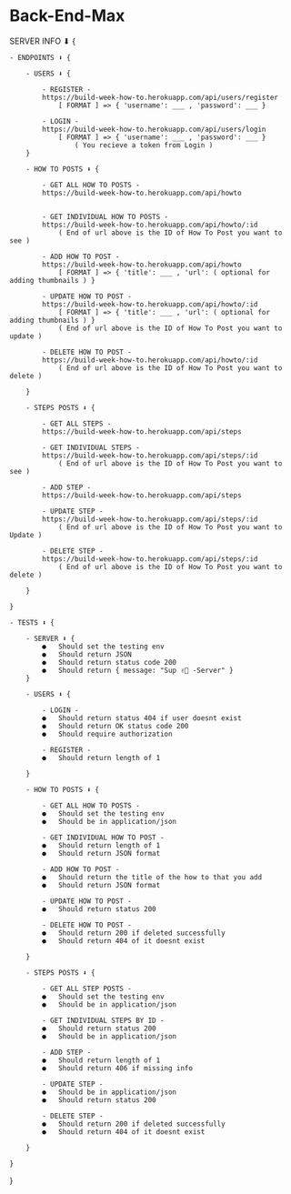# Back-End-Max

SERVER INFO ⬇︎ {

    - ENDPOINTS ⬇︎ {

        - USERS ⬇︎ {

            - REGISTER -
            https://build-week-how-to.herokuapp.com/api/users/register
                [ FORMAT ] => { 'username': ___ , 'password': ___ }

            - LOGIN -
            https://build-week-how-to.herokuapp.com/api/users/login
                [ FORMAT ] => { 'username': ___ , 'password': ___ }
                    ( You recieve a token from Login )
        }

        - HOW TO POSTS ⬇︎ {

            - GET ALL HOW TO POSTS -
            https://build-week-how-to.herokuapp.com/api/howto
                

            - GET INDIVIDUAL HOW TO POSTS -
            https://build-week-how-to.herokuapp.com/api/howto/:id
                ( End of url above is the ID of How To Post you want to see )

            - ADD HOW TO POST -
            https://build-week-how-to.herokuapp.com/api/howto
                [ FORMAT ] => { 'title': ___ , 'url': ( optional for adding thumbnails ) }

            - UPDATE HOW TO POST -
            https://build-week-how-to.herokuapp.com/api/howto/:id
                [ FORMAT ] => { 'title': ___ , 'url': ( optional for adding thumbnails ) }
                ( End of url above is the ID of How To Post you want to update )

            - DELETE HOW TO POST -
            https://build-week-how-to.herokuapp.com/api/howto/:id
                ( End of url above is the ID of How To Post you want to delete )

        }

        - STEPS POSTS ⬇︎ {

            - GET ALL STEPS -
            https://build-week-how-to.herokuapp.com/api/steps

            - GET INDIVIDUAL STEPS -
            https://build-week-how-to.herokuapp.com/api/steps/:id
                ( End of url above is the ID of How To Post you want to see )

            - ADD STEP -
            https://build-week-how-to.herokuapp.com/api/steps

            - UPDATE STEP -
            https://build-week-how-to.herokuapp.com/api/steps/:id
                ( End of url above is the ID of How To Post you want to Update )

            - DELETE STEP -
            https://build-week-how-to.herokuapp.com/api/steps/:id
                ( End of url above is the ID of How To Post you want to delete )

        }

    }

    - TESTS ⬇︎ {

        - SERVER ⬇︎ {
            ●   Should set the testing env 
            ●   Should return JSON
            ●   Should return status code 200
            ●   Should return { message: "Sup ✌🏼 -Server" }
        }

        - USERS ⬇︎ {

            - LOGIN -
            ●   Should return status 404 if user doesnt exist
            ●   Should return OK status code 200
            ●   Should require authorization

            - REGISTER -
            ●   Should return length of 1

        }

        - HOW TO POSTS ⬇︎ {

            - GET ALL HOW TO POSTS -
            ●   Should set the testing env
            ●   Should be in application/json

            - GET INDIVIDUAL HOW TO POST -
            ●   Should return length of 1
            ●   Should return JSON format

            - ADD HOW TO POST -
            ●   Should return the title of the how to that you add
            ●   Should return JSON format

            - UPDATE HOW TO POST -
            ●   Should return status 200

            - DELETE HOW TO POST -
            ●   Should return 200 if deleted successfully
            ●   Should return 404 of it doesnt exist

        }

        - STEPS POSTS ⬇︎ {

            - GET ALL STEP POSTS -
            ●   Should set the testing env
            ●   Should be in application/json

            - GET INDIVIDUAL STEPS BY ID -
            ●   Should return status 200
            ●   Should be in application/json

            - ADD STEP -
            ●   Should return length of 1
            ●   Should return 406 if missing info

            - UPDATE STEP -
            ●   Should be in application/json
            ●   Should return status 200

            - DELETE STEP -
            ●   Should return 200 if deleted successfully
            ●   Should return 404 of it doesnt exist

        }

    }
}
